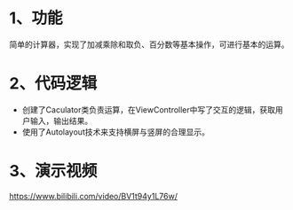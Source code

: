 # 1、功能

简单的计算器，实现了加减乘除和取负、百分数等基本操作，可进行基本的运算。

# 2、代码逻辑

- 创建了Caculator类负责运算，在ViewController中写了交互的逻辑，获取用户输入，输出结果。
- 使用了Autolayout技术来支持横屏与竖屏的合理显示。

# 3、演示视频

https://www.bilibili.com/video/BV1t94y1L76w/
